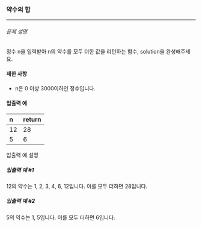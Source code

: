 ### 약수의 합

***

###### 문제 설명

정수 n을 입력받아 n의 약수를 모두 더한 값을 리턴하는 함수, solution을 완성해주세요.

#### 제한 사항

- n은 0 이상 3000이하인 정수입니다.

#### 입출력 예

|n   |return| 
|:---|:---  | 
|12  |28    | 
|5   |6     | 

입출력 예 설명

##### 입출력 예 #1
12의 약수는 1, 2, 3, 4, 6, 12입니다. 이를 모두 더하면 28입니다.

##### 입출력 예 #2
5의 약수는 1, 5입니다. 이를 모두 더하면 6입니다.
